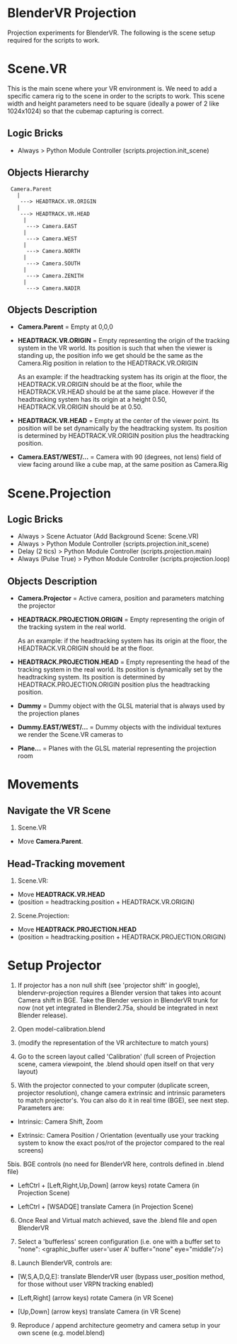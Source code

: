 # BlenderVR Projection

Projection experiments for BlenderVR.
The following is the scene setup required for the scripts to work.

Scene.VR
========

This is the main scene where your VR environment is. We need to add a specific camera rig to the scene in order to the scripts to work.
This scene width and height parameters need to be square (ideally a power of 2 like 1024x1024) so that the cubemap capturing is correct.

Logic Bricks
------------

* Always > Python Module Controller (scripts.projection.init_scene)

Objects Hierarchy
-----------------
```
 Camera.Parent
   |
    ---> HEADTRACK.VR.ORIGIN
   |
    ---> HEADTRACK.VR.HEAD
     |
      ---> Camera.EAST
     |
      ---> Camera.WEST
     |
      ---> Camera.NORTH
     |
      ---> Camera.SOUTH
     |
      ---> Camera.ZENITH
     |
      ---> Camera.NADIR
```

Objects Description
-------------------

* **Camera.Parent** = Empty at 0,0,0

* **HEADTRACK.VR.ORIGIN** = Empty representing the origin of the tracking system in the VR world. Its position is such that when the viewer is standing up, the position info we get should be the same as the Camera.Rig position in relation to the HEADTRACK.VR.ORIGIN

  As an example: if the headtracking system has its origin at the floor, the HEADTRACK.VR.ORIGIN should be at the floor, while the HEADTRACK.VR.HEAD should be at the same place.
  However if the headtracking system has its origin at a height 0.50, HEADTRACK.VR.ORIGIN should be at 0.50.

* **HEADTRACK.VR.HEAD** = Empty at the center of the viewer point. Its position will be set dynamically by the headtracking system. Its position is determined by HEADTRACK.VR.ORIGIN position plus the headtracking position.

* **Camera.EAST/WEST/...** = Camera with 90 (degrees, not lens) field of view facing around like a cube map, at the same position as Camera.Rig


Scene.Projection
================

Logic Bricks
------------

* Always > Scene Actuator (Add Background Scene: Scene.VR)
* Always > Python Module Controller (scripts.projection.init_scene)
* Delay (2 tics) > Python Module Controller (scripts.projection.main)
* Always (Pulse True) > Python Module Controller (scripts.projection.loop)

Objects Description
-------------------

* **Camera.Projector** = Active camera, position and parameters matching the projector

* **HEADTRACK.PROJECTION.ORIGIN** = Empty representing the origin of the tracking system in the real world.

  As an example: if the headtracking system has its origin at the floor, the HEADTRACK.VR.ORIGIN should be at the floor.

* **HEADTRACK.PROJECTION.HEAD** = Empty representing the head of the tracking system in the real world. Its position is dynamically set by the headtracking system. Its position is determined by HEADTRACK.PROJECTION.ORIGIN position plus the headtracking position.

* **Dummy** = Dummy object with the GLSL material that is always used by the projection planes

* **Dummy.EAST/WEST/...** = Dummy objects with the individual textures we render the Scene.VR cameras to

* **Plane...** = Planes with the GLSL material representing the projection room

Movements
=========

Navigate the VR Scene
---------------------

1. Scene.VR
  * Move **Camera.Parent**.

Head-Tracking movement
----------------------

1. Scene.VR:
  * Move **HEADTRACK.VR.HEAD**
  * (position = headtracking.position + HEADTRACK.VR.ORIGIN)

2. Scene.Projection:
  * Move **HEADTRACK.PROJECTION.HEAD**
  * (position = headtracking.position + HEADTRACK.PROJECTION.ORIGIN)

Setup Projector
===============

1. If projector has a non null shift (see 'projector shift' in google), blendervr-projection requires
a Blender version that takes into acount Camera shift in BGE. Take the Blender version in BlenderVR trunk for now
(not yet integrated in Blender2.75a, should be integrated in next Blender release).

2. Open model-calibration.blend

3. (modify the representation of the VR architecture to match yours)

4. Go to the screen layout called 'Calibration' (full screen of Projection scene, camera viewpoint,
the .blend should open itself on that very layout)

5. With the projector connected to your computer (duplicate screen, projector resolution),
change camera extrinsic and intrinsic parameters to match projector's. You can also do it in real time (BGE), see next step.
Parameters are:

* Intrinsic: Camera Shift, Zoom

* Extrinsic: Camera Position / Orientation (eventually use your tracking system to know the exact pos/rot of the projector compared to the real screens)

5bis. BGE controls (no need for BlenderVR here, controls defined in .blend file)

* LeftCtrl + [Left,Right,Up,Down] (arrow keys) rotate Camera (in Projection Scene)

* LeftCtrl + [WSADQE] translate Camera (in Projection Scene)

6. Once Real and Virtual match achieved, save the .blend file and open BlenderVR

7. Select a 'bufferless' screen configuration (i.e. one with a buffer set to "none": <graphic_buffer user='user A' buffer="none" eye="middle"/>)

8. Launch BlenderVR, controls are:

* [W,S,A,D,Q,E]: translate BlenderVR user (bypass user_position method, for those without user VRPN tracking enabled)

* [Left,Right] (arrow keys) rotate Camera (in VR Scene)

* [Up,Down] (arrow keys) translate Camera (in VR Scene)

9. Reproduce / append architecture geometry and camera setup in your own scene (e.g. model.blend)
